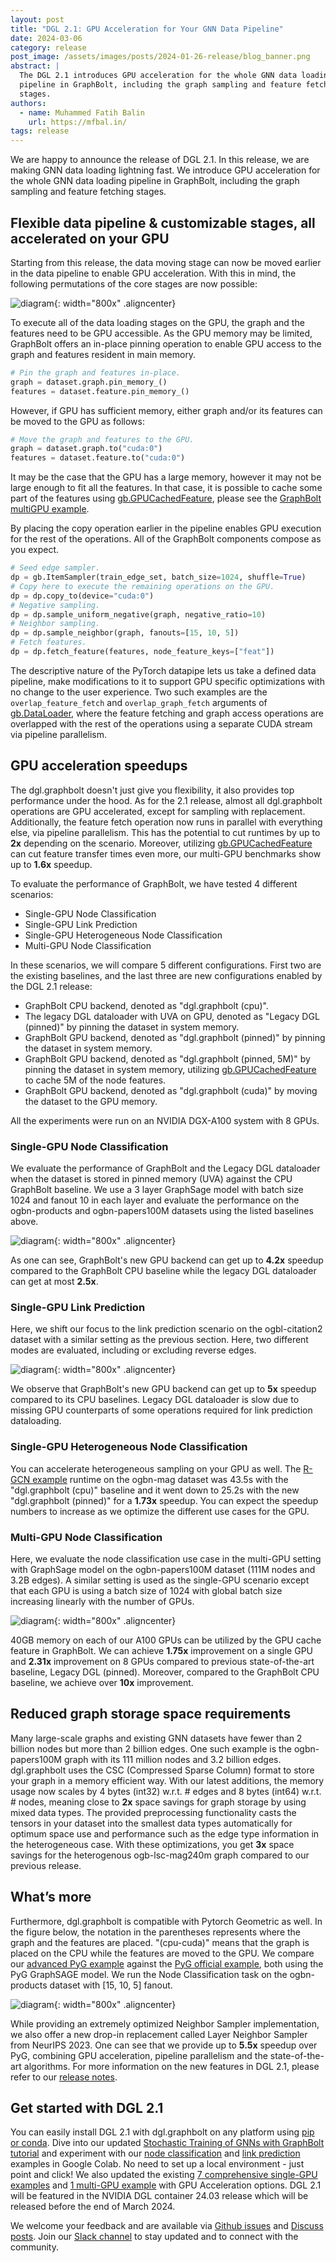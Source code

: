 ```yaml
---
layout: post
title: "DGL 2.1: GPU Acceleration for Your GNN Data Pipeline"
date: 2024-03-06
category: release
post_image: /assets/images/posts/2024-01-26-release/blog_banner.png
abstract: |
  The DGL 2.1 introduces GPU acceleration for the whole GNN data loading
  pipeline in GraphBolt, including the graph sampling and feature fetching
  stages.
authors:
  - name: Muhammed Fatih Balin
    url: https://mfbal.in/
tags: release
---
```


We are happy to announce the release of DGL 2.1. In this release, we are making
GNN data loading lightning fast. We introduce GPU acceleration for the whole GNN
data loading pipeline in GraphBolt, including the graph sampling and feature
fetching stages.

## Flexible data pipeline & customizable stages, all accelerated on your GPU

Starting from this release, the data moving stage can now be moved earlier in
the data pipeline to enable GPU acceleration. With this in mind, the following
permutations of the core stages are now possible:

![diagram](/assets/images/posts/2024-03-06-release/workstream.png){: width="800x" .aligncenter}

To execute all of the data loading stages on the GPU, the graph and the features
need to be GPU accessible. As the GPU memory may be limited, GraphBolt offers an
in-place pinning operation to enable GPU access to the graph and features
resident in main memory.

```python
# Pin the graph and features in-place.
graph = dataset.graph.pin_memory_()
features = dataset.feature.pin_memory_()
```

However, if GPU has sufficient memory, either graph and/or its features can be
moved to the GPU as follows:

```python
# Move the graph and features to the GPU.
graph = dataset.graph.to("cuda:0")
features = dataset.feature.to("cuda:0")
```

It may be the case that the GPU has a large memory, however it may not be large
enough to fit all the features. In that case, it is possible to cache some part
of the features using [gb.GPUCachedFeature](https://docs.dgl.ai/generated/dgl.graphbolt.GPUCachedFeature.html#dgl.graphbolt.GPUCachedFeature),
please see the [GraphBolt multiGPU example](https://github.com/dmlc/dgl/blob/3ced3411e55bca803ed5ec5e1de6f62e1f21478f/examples/multigpu/graphbolt/node_classification.py#L288-L292).

By placing the copy operation earlier in the pipeline enables GPU execution for
the rest of the operations. All of the GraphBolt components compose as you
expect.

```python
# Seed edge sampler.
dp = gb.ItemSampler(train_edge_set, batch_size=1024, shuffle=True)
# Copy here to execute the remaining operations on the GPU.
dp = dp.copy_to(device="cuda:0")
# Negative sampling.
dp = dp.sample_uniform_negative(graph, negative_ratio=10)
# Neighbor sampling.
dp = dp.sample_neighbor(graph, fanouts=[15, 10, 5])
# Fetch features.
dp = dp.fetch_feature(features, node_feature_keys=["feat"])
```

The descriptive nature of the PyTorch datapipe lets us take a defined data
pipeline, make modifications to it to support GPU specific optimizations with no
change to the user experience. Two such examples are the `overlap_feature_fetch`
and `overlap_graph_fetch` arguments of [gb.DataLoader](https://docs.dgl.ai/en/latest/generated/dgl.graphbolt.DataLoader.html),
where the feature fetching and graph access operations are overlapped with the
rest of the operations using a separate CUDA stream via pipeline parallelism.

## GPU acceleration speedups

The dgl.graphbolt doesn't just give you flexibility, it also provides top
performance under the hood. As for the 2.1 release, almost all dgl.graphbolt
operations are GPU accelerated, except for sampling with replacement.
Additionally, the feature fetch operation now runs in parallel with everything
else, via pipeline parallelism. This has the potential to cut runtimes by up to
**2x** depending on the scenario. Moreover, utilizing [gb.GPUCachedFeature](https://docs.dgl.ai/generated/dgl.graphbolt.GPUCachedFeature.html#dgl.graphbolt.GPUCachedFeature)
can cut feature transfer times even more, our multi-GPU benchmarks show up to
**1.6x** speedup.

To evaluate the performance of GraphBolt, we have tested 4 different scenarios:

* Single-GPU Node Classification
* Single-GPU Link Prediction
* Single-GPU Heterogeneous Node Classification
* Multi-GPU Node Classification

In these scenarios, we will compare 5 different configurations. First two are
the existing baselines, and the last three are new configurations enabled by the
DGL 2.1 release:

* GraphBolt CPU backend, denoted as "dgl.graphbolt (cpu)".
* The legacy DGL dataloader with UVA on GPU, denoted as "Legacy DGL (pinned)" by
  pinning the dataset in system memory.
* GraphBolt GPU backend, denoted as "dgl.graphbolt (pinned)" by pinning the
  dataset in system memory.
* GraphBolt GPU backend, denoted as "dgl.graphbolt (pinned, 5M)" by pinning the
  dataset in system memory, utilizing [gb.GPUCachedFeature](https://docs.dgl.ai/generated/dgl.graphbolt.GPUCachedFeature.html#dgl.graphbolt.GPUCachedFeature)
  to cache 5M of the node features.
* GraphBolt GPU backend, denoted as "dgl.graphbolt (cuda)" by moving the dataset
  to the GPU memory.

All the experiments were run on an NVIDIA DGX-A100 system with 8 GPUs.

### Single-GPU Node Classification

We evaluate the performance of GraphBolt and the Legacy DGL dataloader when the
dataset is stored in pinned memory (UVA) against the CPU GraphBolt baseline. We
use a 3 layer GraphSage model with batch size 1024 and fanout 10 in each layer
and evaluate the performance on the ogbn-products and ogbn-papers100M datasets
using the listed baselines above.

![diagram](/assets/images/posts/2024-03-06-release/single-gpu-node-classification.png){: width="800x" .aligncenter}

As one can see, GraphBolt's new GPU backend can get up to **4.2x** speedup
compared to the GraphBolt CPU baseline while the legacy DGL dataloader can get
at most **2.5x**.

### Single-GPU Link Prediction

Here, we shift our focus to the link prediction scenario on the ogbl-citation2
dataset with a similar setting as the previous section. Here, two different
modes are evaluated, including or excluding reverse edges.

![diagram](/assets/images/posts/2024-03-06-release/single-gpu-link-prediction.png){: width="800x" .aligncenter}

We observe that GraphBolt's new GPU backend can get up to **5x** speedup
compared to its CPU baselines. Legacy DGL dataloader is slow due to missing GPU
counterparts of some operations required for link prediction dataloading.

### Single-GPU Heterogeneous Node Classification

You can accelerate heterogeneous sampling on your GPU as well. The
[R-GCN example](https://github.com/dmlc/dgl/blob/master/examples/sampling/graphbolt/rgcn/hetero_rgcn.py)
runtime on the ogbn-mag dataset was 43.5s with the "dgl.graphbolt (cpu)"
baseline and it went down to 25.2s with the new "dgl.graphbolt (pinned)" for a
**1.73x** speedup. You can expect the speedup numbers to increase as we optimize
the different use cases for the GPU.

### Multi-GPU Node Classification

Here, we evaluate the node classification use case in the multi-GPU setting with
GraphSage model on the ogbn-papers100M dataset (111M nodes and 3.2B edges). A
similar setting is used as the single-GPU scenario except that each GPU is using
a batch size of 1024 with global batch size increasing linearly with the number
of GPUs.

![diagram](/assets/images/posts/2024-03-06-release/multi-gpu-node-classification.png){: width="800x" .aligncenter}

40GB memory on each of our A100 GPUs can be utilized by the GPU cache feature in
GraphBolt. We can achieve **1.75x** improvement on a single GPU and **2.31x**
improvement on 8 GPUs compared to previous state-of-the-art baseline, Legacy DGL
(pinned). Moreover, compared to the GraphBolt CPU baseline, we achieve over
**10x** improvement.

## Reduced graph storage space requirements

Many large-scale graphs and existing GNN datasets have fewer than 2 billion
nodes but more than 2 billion edges. One such example is the ogbn-papers100M
graph with its 111 million nodes and 3.2 billion edges. dgl.graphbolt uses the
CSC (Compressed Sparse Column) format to store your graph in a memory efficient
way. With our latest additions, the memory usage now scales by 4 bytes (int32)
w.r.t. # edges and 8 bytes (int64) w.r.t. # nodes, meaning close to **2x** space
savings for graph storage by using mixed data types. The provided preprocessing
functionality casts the tensors in your dataset into the smallest data types
automatically for optimum space use and performance such as the edge type
information in the heterogeneous case. With these optimizations, you get **3x**
space savings for the heterogenous ogb-lsc-mag240m graph compared to our
previous release.

## What’s more

Furthermore, dgl.graphbolt is compatible with Pytorch Geometric as well. In the
figure below, the notation in the parentheses represents where the graph and the
features are placed. "(cpu-cuda)" means that the graph is placed on the CPU
while the features are moved to the GPU. We compare our [advanced PyG example](https://github.com/dmlc/dgl/blob/master/examples/sampling/graphbolt/pyg/node_classification_advanced.py)
against the [PyG official example](https://github.com/pyg-team/pytorch_geometric/blob/master/examples/ogbn_products_sage.py),
both using the PyG GraphSAGE model. We run the Node Classification task on the
ogbn-products dataset with [15, 10, 5] fanout.

![diagram](/assets/images/posts/2024-03-06-release/pyg-graphsage.png){: width="800x" .aligncenter}

While providing an extremely optimized Neighbor Sampler implementation, we also
offer a new drop-in replacement called Layer Neighbor Sampler from NeurIPS 2023.
One can see that we provide up to **5.5x** speedup over PyG, combining GPU
acceleration, pipeline parallelism and the state-of-the-art algorithms. For more
information on the new features in DGL 2.1, please refer to our [release notes](https://github.com/dmlc/dgl/releases/tag/v2.1.0).

## Get started with DGL 2.1

You can easily install DGL 2.1 with dgl.graphbolt on any platform using [pip or conda](https://www.dgl.ai/pages/start.html).
Dive into our updated [Stochastic Training of GNNs with GraphBolt tutorial](https://docs.dgl.ai/en/latest/stochastic_training/index.html)
and experiment with our [node classification](https://colab.research.google.com/github/dmlc/dgl/blob/master/notebooks/stochastic_training/node_classification.ipynb)
and [link prediction](https://colab.research.google.com/github/dmlc/dgl/blob/master/notebooks/stochastic_training/link_prediction.ipynb)
examples in Google Colab. No need to set up a local environment - just point and
click! We also updated the existing [7 comprehensive single-GPU examples](https://github.com/dmlc/dgl/tree/master/examples/sampling/graphbolt)
and [1 multi-GPU example](https://github.com/dmlc/dgl/tree/master/examples/multigpu/graphbolt)
with GPU Acceleration options. DGL 2.1 will be featured in the NVIDIA DGL
container 24.03 release which will be released before the end of March 2024.

We welcome your feedback and are available via [Github issues](https://github.com/dmlc/dgl/issues) and [Discuss posts](https://discuss.dgl.ai/).
Join our [Slack channel](http://slack.dgl.ai/) to stay updated and to connect with the community.
